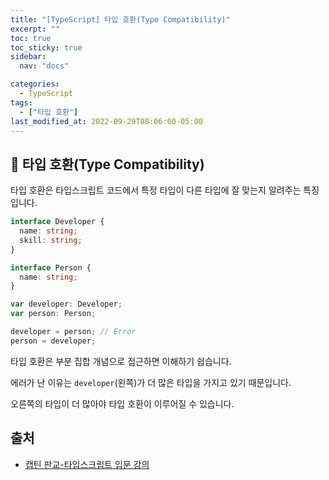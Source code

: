 ```yaml
---
title: "[TypeScript] 타입 호환(Type Compatibility)"
excerpt: ""
toc: true
toc_sticky: true
sidebar:
  nav: "docs"

categories:
  - TypeScript
tags:
  - ["타입 호환"]
last_modified_at: 2022-09-29T08:06:00-05:00
---
```


## 📄 타입 호환(Type Compatibility)

타입 호환은 타입스크립트 코드에서 특정 타입이 다른 타입에 잘 맞는지 알려주는 특징입니다.

```ts
interface Developer {
  name: string;
  skill: string;
}

interface Person {
  name: string;
}

var developer: Developer;
var person: Person;

developer = person; // Error
person = developer;
```

타입 호환은 부분 집합 개념으로 접근하면 이해하기 쉽습니다.

에러가 난 이유는 `developer`(왼쪽)가 더 많은 타입을 가지고 있기 때문입니다.

오른쪽의 타입이 더 많아야 타입 호환이 이루어질 수 있습니다.

## 출처

- [캡틴 판교-타입스크립트 입문 강의](https://www.inflearn.com/course/%ED%83%80%EC%9E%85%EC%8A%A4%ED%81%AC%EB%A6%BD%ED%8A%B8-%EC%9E%85%EB%AC%B8/dashboard)
